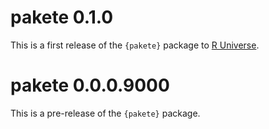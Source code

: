 # pakete 0.1.0

This is a first release of the `{pakete}` package to [R Universe](https://katilingban.r-universe.dev/pakete).


# pakete 0.0.0.9000

This is a pre-release of the `{pakete}` package.